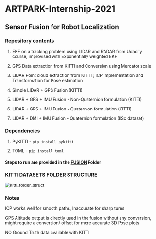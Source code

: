# ARTPARK-Internship-2021

## Sensor Fusion for Robot Localization

### Repository contents

1. EKF on a tracking problem using LIDAR and RADAR from Udacity course, improvised with Exponentially weighted EKF

2. GPS Data extraction from KITTI and Conversion using Mercator scale

3. LIDAR Point cloud extraction from KITTI ; ICP Implementation and Transformation for Pose estimation

4. Simple LIDAR + GPS Fusion (KITTI)

5. LIDAR + GPS + IMU Fusion - Non-Quaternion formulation (KITTI)

6. LIDAR + GPS + IMU  Fusion - Quaternion formulation (KITTI)

7. LIDAR + DMI + IMU Fusion - Quaternion formulation (IISc dataset)


### Dependencies

1. PyKITTI -     ```pip install pykitti```

2. TOML - ```pip install toml```


#### Steps to run are provided in the [FUSION](https://github.com/naveenmoto/artpark-internship-2021/tree/main/Atreya_Bhat/FUSION) Folder


### KITTI DATASETS FOLDER STRUCTURE


![kitti_folder_struct](https://user-images.githubusercontent.com/39030188/120890425-2f50a700-c620-11eb-8c8c-2c1c66895c53.png)


### Notes

ICP works well for smooth paths, Inaccurate for sharp turns

GPS Altitude output is directly used in the fusion without any conversion, might require a conversion/ offset for more accurate 3D Pose plots

NO Ground Truth data available with KITTI

